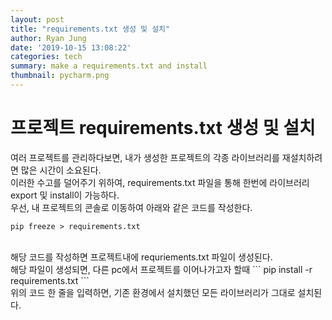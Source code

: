```yaml
---
layout: post
title: "requirements.txt 생성 및 설치"
author: Ryan Jung
date: '2019-10-15 13:08:22'
categories: tech
summary: make a requirements.txt and install
thumbnail: pycharm.png
---
```


# 프로젝트 requirements.txt 생성 및 설치

여러 프로젝트를 관리하다보면, 내가 생성한 프로젝트의 각종 라이브러리를 재설치하려면 많은 시간이 소요된다.<br>
이러한 수고를 덜어주기 위하여, requirements.txt 파일을 통해 한번에 라이브러리 export 및 install이 가능하다.<br>
우선, 내 프로젝트의 콘솔로 이동하여 아래와 같은 코드를 작성한다.<br>

```
pip freeze > requirements.txt
```
<br>
해당 코드를 작성하면 프로젝트내에 requriements.txt 파일이 생성된다.<br>
해당 파일이 생성되면, 다른 pc에서 프로젝트를 이어나가고자 할때
```
pip install -r requirements.txt
```
<br>
위의 코드 한 줄을 입력하면, 기존 환경에서 설치했던 모든 라이브러리가 그대로 설치된다.